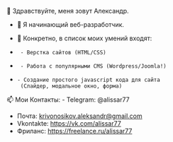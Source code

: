 👋 Здравствуйте, меня зовут Александр.
- 👀 Я начинающий веб-разработчик.

- 🌱 Конкретно, в список моих умений входят:
-      - Верстка сайтов (HTML/CSS)
-      - Работа с популярными CMS (Wordpress/Joomla!)
-     - Создание простого javascript кода для сайта
       (Слайдер, модальное окно, форма)
        
📫 Мои Контакты:
    - Telegram:  @alissar77
   - Почта:     krivonosikov.aleksandr@gmail.com
   -  Vkontakte: https://vk.com/alissar77
   - Фриланс: https://freelance.ru/alissar77

<!---
Al1ssaR/Al1ssaR is a ✨ special ✨ repository because its `README.md` (this file) appears on your GitHub profile.
You can click the Preview link to take a look at your changes.
--->
